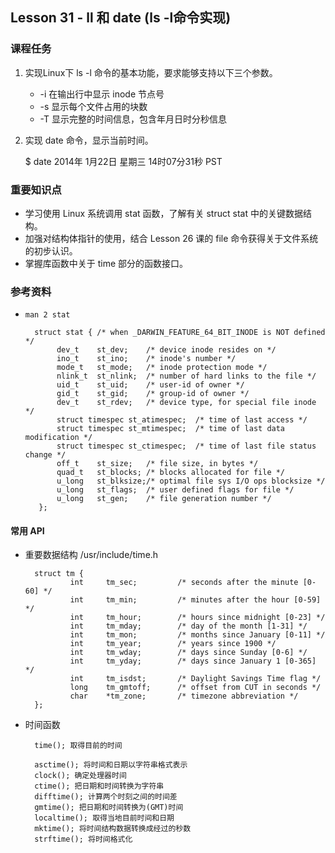
## Lesson 31 - ll 和 date (ls -l命令实现)

### 课程任务
1. 实现Linux下 ls -l 命令的基本功能，要求能够支持以下三个参数。

	* -i 在输出行中显示 inode 节点号
	* -s 显示每个文件占用的块数
	* -T 显示完整的时间信息，包含年月日时分秒信息

2. 实现 date 命令，显示当前时间。

	$ date
	2014年 1月22日 星期三 14时07分31秒 PST


### 重要知识点
* 学习使用 Linux 系统调用 stat 函数，了解有关 struct stat 中的关键数据结构。
* 加强对结构体指针的使用，结合 Lesson 26 课的 file 命令获得关于文件系统的初步认识。
* 掌握库函数中关于 time 部分的函数接口。

### 参考资料

* `man 2 stat`

		struct stat { /* when _DARWIN_FEATURE_64_BIT_INODE is NOT defined */
		     dev_t    st_dev;    /* device inode resides on */
		     ino_t    st_ino;    /* inode's number */
		     mode_t   st_mode;   /* inode protection mode */
		     nlink_t  st_nlink;  /* number of hard links to the file */
		     uid_t    st_uid;    /* user-id of owner */
		     gid_t    st_gid;    /* group-id of owner */
		     dev_t    st_rdev;   /* device type, for special file inode */
		     struct timespec st_atimespec;  /* time of last access */
		     struct timespec st_mtimespec;  /* time of last data modification */
		     struct timespec st_ctimespec;  /* time of last file status change */
		     off_t    st_size;   /* file size, in bytes */
		     quad_t   st_blocks; /* blocks allocated for file */
		     u_long   st_blksize;/* optimal file sys I/O ops blocksize */
		     u_long   st_flags;  /* user defined flags for file */
		     u_long   st_gen;    /* file generation number */
		 };

#### 常用 API

* 重要数据结构 /usr/include/time.h

		struct tm {
		        int     tm_sec;         /* seconds after the minute [0-60] */
		        int     tm_min;         /* minutes after the hour [0-59] */
		        int     tm_hour;        /* hours since midnight [0-23] */
		        int     tm_mday;        /* day of the month [1-31] */
		        int     tm_mon;         /* months since January [0-11] */
		        int     tm_year;        /* years since 1900 */
		        int     tm_wday;        /* days since Sunday [0-6] */
		        int     tm_yday;        /* days since January 1 [0-365] */
		        int     tm_isdst;       /* Daylight Savings Time flag */
		        long    tm_gmtoff;      /* offset from CUT in seconds */
		        char    *tm_zone;       /* timezone abbreviation */
		};

* 时间函数

		time(); 取得目前的时间

		asctime(); 将时间和日期以字符串格式表示
		clock(); 确定处理器时间
		ctime(); 把日期和时间转换为字符串
		difftime(); 计算两个时刻之间的时间差
		gmtime(); 把日期和时间转换为(GMT)时间
		localtime(); 取得当地目前时间和日期
		mktime(); 将时间结构数据转换成经过的秒数
		strftime(); 将时间格式化





